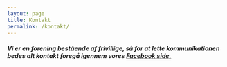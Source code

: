 ```yaml
---
layout: page
title: Kontakt
permalink: /kontakt/
---
```



<div id="omos" class="section scrollspy"><h5>Vi er en forening best&aring;ende af frivillige, s&aring; for at lette kommunikationen bedes alt kontakt foreg&aring; igennem vores&nbsp;<a target="_blank" href="https://www.facebook.com/skjerncomputerklub">Facebook side.</a></h5><p>&nbsp;</p>
<div class="row">
    <div class="col s12">
        <div id="map">&nbsp;</div>
    </div>
</div>